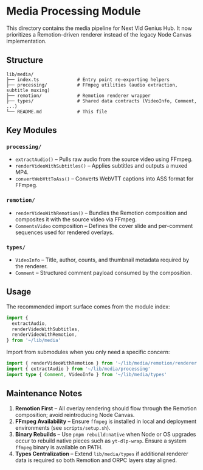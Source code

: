 # Media Processing Module

This directory contains the media pipeline for Next Vid Genius Hub. It now prioritizes a Remotion-driven renderer instead of the legacy Node Canvas implementation.

## Structure

```
lib/media/
├── index.ts              # Entry point re-exporting helpers
├── processing/           # FFmpeg utilities (audio extraction, subtitle muxing)
├── remotion/             # Remotion renderer wrapper
├── types/                # Shared data contracts (VideoInfo, Comment, ...)
└── README.md             # This file
```

## Key Modules

### `processing/`
- `extractAudio()` – Pulls raw audio from the source video using FFmpeg.
- `renderVideoWithSubtitles()` – Applies subtitles and outputs a muxed MP4.
- `convertWebVttToAss()` – Converts WebVTT captions into ASS format for FFmpeg.

### `remotion/`
- `renderVideoWithRemotion()` – Bundles the Remotion composition and composites it with the source video via FFmpeg.
- `CommentsVideo` composition – Defines the cover slide and per-comment sequences used for rendered overlays.

### `types/`
- `VideoInfo` – Title, author, counts, and thumbnail metadata required by the renderer.
- `Comment` – Structured comment payload consumed by the composition.

## Usage

The recommended import surface comes from the module index:

```ts
import {
  extractAudio,
  renderVideoWithSubtitles,
  renderVideoWithRemotion,
} from '~/lib/media'
```

Import from submodules when you only need a specific concern:

```ts
import { renderVideoWithRemotion } from '~/lib/media/remotion/renderer'
import { extractAudio } from '~/lib/media/processing'
import type { Comment, VideoInfo } from '~/lib/media/types'
```

## Maintenance Notes

1. **Remotion First** – All overlay rendering should flow through the Remotion composition; avoid reintroducing Node Canvas.
2. **FFmpeg Availability** – Ensure `ffmpeg` is installed in local and deployment environments (see `scripts/setup.sh`).
3. **Binary Rebuilds** – Use `pnpm rebuild:native` when Node or OS upgrades occur to rebuild native pieces such as `yt-dlp-wrap`. Ensure a system `ffmpeg` binary is available on PATH.
4. **Types Centralization** – Extend `lib/media/types` if additional renderer data is required so both Remotion and ORPC layers stay aligned.
